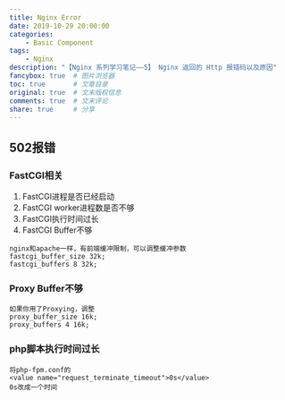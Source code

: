 ```yaml
---
title: Nginx Error
date: 2019-10-29 20:00:00
categories:
    - Basic Component
tags:
    - Nginx
description: "【Nginx 系列学习笔记——5】 Nginx 返回的 Http 报错码以及原因"
fancybox: true  # 图片浏览器
toc: true       # 文章目录
original: true  # 文末版权信息 
comments: true  # 文末评论
share: true     # 分享
---
```


## 502报错
### FastCGI相关
1. FastCGI进程是否已经启动
2. FastCGI worker进程数是否不够
3. FastCGI执行时间过长
4. FastCGI Buffer不够
```
nginx和apache一样，有前端缓冲限制，可以调整缓冲参数
fastcgi_buffer_size 32k;
fastcgi_buffers 8 32k;
```
### Proxy Buffer不够
```
如果你用了Proxying，调整
proxy_buffer_size 16k;
proxy_buffers 4 16k;
```
### php脚本执行时间过长
```
将php-fpm.conf的
<value name="request_terminate_timeout">0s</value>
0s改成一个时间
```